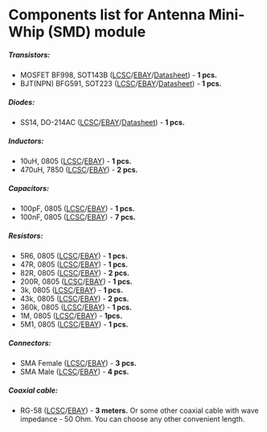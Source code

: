 # Components list for Antenna Mini-Whip (SMD) module

##### Transistors:
- MOSFET BF998, SOT143B ([LCSC](https://lcsc.com/search?q=bf998)/[EBAY](https://www.ebay.com/sch/i.html?_from=R40&_trksid=p2050601.m570.l1313.TR0.TRC0.H0.XBF998.TRS0&_nkw=BF998&_sacat=0)/[Datasheet](./Datasheets/MOSFET/BF998-Datasheet.pdf)) - **1 pcs.**
- BJT(NPN) BFG591, SOT223 ([LCSC](https://lcsc.com/search?q=bfg591)/[EBAY](https://www.ebay.com/sch/i.html?_from=R40&_trksid=p2050601.m570.l1313.TR11.TRC1.A0.H0.Xbfg591.TRS0&_nkw=bfg591&_sacat=0)/[Datasheet](./Datasheets/BJT%20(NPN)/BFG591-Datasheet.pdf)) - **1 pcs.**

##### Diodes:
- SS14, DO-214AC ([LCSC](https://lcsc.com/search?q=ss14%20do-214ac)/[EBAY](https://www.ebay.com/sch/i.html?_odkw=ss14&_osacat=0&_from=R40&_trksid=p2045573.m570.l1313.TR0.TRC0.H0.Xss14+do-214ac.TRS1&_nkw=ss14+do-214ac&_sacat=0)/[Datasheet](./Datasheets/Diodes/SS14-SS16-Diode-Datasheet.pdf)) - **1 pcs.**

##### Inductors:
- 10uH, 0805 ([LCSC](https://lcsc.com/search?q=10uh%200805)/[EBAY](https://www.ebay.com/sch/i.html?_from=R40&_trksid=p2050601.m570.l1313.TR3.TRC0.A0.H0.X10uh+0805.TRS0&_nkw=10uh+0805&_sacat=0)) - **1 pcs.**
- 470uH, 7850 ([LCSC](https://lcsc.com/search?q=470uh%207850)/[EBAY](https://www.ebay.com/sch/i.html?_from=R40&_trksid=p2050601.m570.l1313.TR0.TRC0.H0.X470uh.TRS0&_nkw=470uh&_sacat=0)) - **2 pcs.**

##### Capacitors:
- 100pF, 0805 ([LCSC](https://lcsc.com/search?q=100pf%200805)/[EBAY](https://www.ebay.com/sch/i.html?_from=R40&_trksid=p2050601.m570.l1313.TR12.TRC2.A0.H0.X100pf+0805.TRS0&_nkw=100pf+0805&_sacat=0)) - **1 pcs.**
- 100nF, 0805 ([LCSC](https://lcsc.com/search?q=100nf%200805)/[EBAY](https://www.ebay.com/sch/i.html?_from=R40&_trksid=p2050601.m570.l1313.TR6.TRC1.A0.H0.X100nf+0805.TRS0&_nkw=100nf+0805&_sacat=0)) - **7 pcs.**

##### Resistors:
- 5R6, 0805 ([LCSC](https://lcsc.com/search?q=5R6%200805)/[EBAY](https://www.ebay.com/sch/i.html?_from=R40&_trksid=p2050601.m570.l1313.TR2.TRC0.A0.H0.X5r6+0805.TRS0&_nkw=5r6+0805&_sacat=0)) - **1 pcs.**
- 47R, 0805 ([LCSC](https://lcsc.com/search?q=47R%200805)/[EBAY](https://www.ebay.com/sch/i.html?_from=R40&_trksid=p2050601.m570.l1313.TR11.TRC1.A0.H0.X47R+0805.TRS0&_nkw=47R+0805&_sacat=0)) - **1 pcs.**
- 82R, 0805 ([LCSC](https://lcsc.com/search?q=82R%200805)/[EBAY](https://www.ebay.com/sch/i.html?_from=R40&_trksid=p2050601.m570.l1313.TR10.TRC0.A0.H0.X82r+0805.TRS0&_nkw=82r+0805&_sacat=0)) - **2 pcs.**
- 200R, 0805 ([LCSC](https://lcsc.com/search?q=200R%200805)/[EBAY](https://www.ebay.com/sch/i.html?_from=R40&_trksid=p2050601.m570.l1313.TR11.TRC1.A0.H0.X200r+0805.TRS0&_nkw=200r+0805&_sacat=0)) - **1 pcs.**
- 3k, 0805 ([LCSC](https://lcsc.com/search?q=3k%200805)/[EBAY](https://www.ebay.com/sch/i.html?_from=R40&_trksid=p2050601.m570.l1313.TR12.TRC2.A0.H0.X3k+0805.TRS0&_nkw=3k+0805&_sacat=0)) - **1 pcs.**
- 43k, 0805 ([LCSC](https://lcsc.com/search?q=43k%200805)/[EBAY](https://www.ebay.com/sch/i.html?_from=R40&_trksid=p2050601.m570.l1313.TR10.TRC0.A0.H0.X43k+0805.TRS0&_nkw=43k+0805&_sacat=0)) - **2 pcs.**
- 360k, 0805 ([LCSC](https://lcsc.com/search?q=360k%200805)/[EBAY](https://www.ebay.com/sch/i.html?_from=R40&_trksid=p2050601.m570.l1313.TR12.TRC2.A0.H0.X360k+0805.TRS0&_nkw=360k+0805&_sacat=0)) - **1 pcs.**
- 1M, 0805 ([LCSC](https://lcsc.com/search?q=1M%200805)/[EBAY](https://www.ebay.com/sch/i.html?_from=R40&_trksid=p2050601.m570.l1313.TR12.TRC2.A0.H0.X1m+0805.TRS0&_nkw=1m+0805&_sacat=0)) - **1pcs.**
- 5M1, 0805 ([LCSC](https://lcsc.com/search?q=5M1%200805)/[EBAY](https://www.ebay.com/sch/i.html?_from=R40&_trksid=p2050601.m570.l1313.TR1.TRC0.A0.H0.X5m1+080.TRS0&_nkw=5m1+0805&_sacat=0)) - **1 pcs.**

##### Connectors:
- SMA Female ([LCSC](https://lcsc.com/search?q=sma%20female%20edge)/[EBAY](https://www.ebay.com/sch/i.html?_from=R40&_trksid=p2050601.m570.l1312.R1.TR9.TRC1.A0.H0.Xsma+female+.TRS2&_nkw=sma+female+edge&_sacat=0)) - **3 pcs.**
- SMA Male ([LCSC](https://lcsc.com/search?q=sma%20male)/[EBAY](https://www.ebay.com/sch/i.html?_from=R40&_trksid=p2050601.m570.l1313.TR0.TRC0.A0.H0.Xsma+male.TRS5&_nkw=sma+male&_sacat=0)) - **4 pcs.**

##### Coaxial cable:
* RG-58 ([LCSC](https://lcsc.com/search?q=rg58)/[EBAY](https://www.ebay.com/sch/i.html?_from=R40&_trksid=p2050601.m570.l1313.TR11.TRC2.A0.H0.Xrg58.TRS1&_nkw=rg58&_sacat=0)) - **3 meters.** Or some other coaxial cable with wave impedance - 50 Ohm. You can choose any other convenient length.